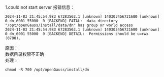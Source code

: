 1.could not start server
报错信息：  
```
2024-11-03 21:45:54.983 67283562.1 [unknown] 140303456721600 [unknown] 0 dn_6001 55000  0 [BACKEND] FATAL:  data directory "/opt/openGauss/install/data/dn" has group or world access  
2024-11-03 21:45:54.983 67283562.1 [unknown] 140303456721600 [unknown] 0 dn_6001 55000  0 [BACKEND] DETAIL:  Permissions should be u=rwx (0700).
```
原因：  
数据目录权限不正确  
处理：  
```
chmod -R 700 /opt/openGauss/install/dn
```
